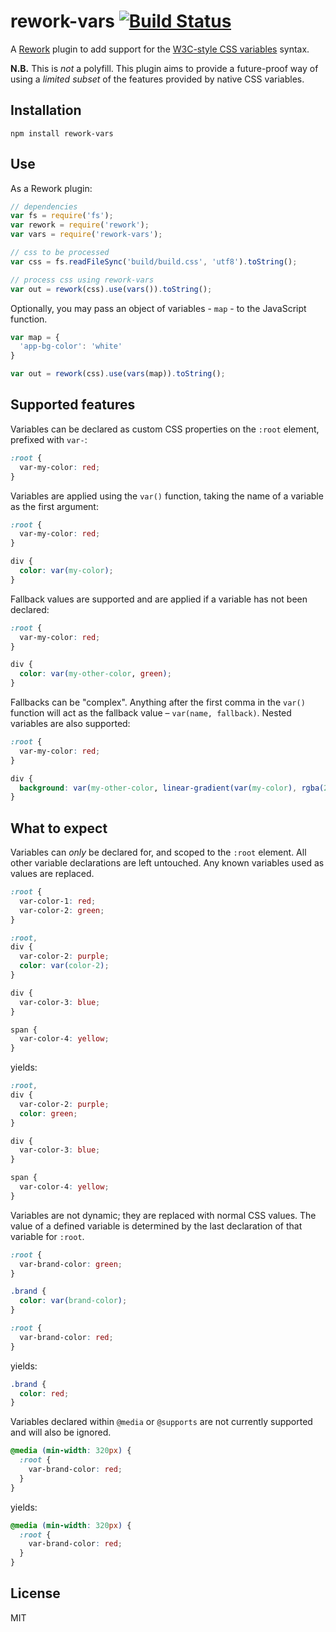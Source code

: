 # rework-vars [![Build Status](https://travis-ci.org/visionmedia/rework-vars.png)](https://travis-ci.org/visionmedia/rework-vars)

A [Rework](https://github.com/visionmedia/rework) plugin to add support for the
[W3C-style CSS variables](http://www.w3.org/TR/css-variables/) syntax.

**N.B.** This is _not_ a polyfill. This plugin aims to provide a future-proof
way of using a _limited subset_ of the features provided by native CSS variables.

## Installation

```
npm install rework-vars
```

## Use

As a Rework plugin:

```js
// dependencies
var fs = require('fs');
var rework = require('rework');
var vars = require('rework-vars');

// css to be processed
var css = fs.readFileSync('build/build.css', 'utf8').toString();

// process css using rework-vars
var out = rework(css).use(vars()).toString();
```

Optionally, you may pass an object of variables - `map` - to the JavaScript
function.

```js
var map = {
  'app-bg-color': 'white'
}

var out = rework(css).use(vars(map)).toString();
```

## Supported features

Variables can be declared as custom CSS properties on the `:root` element,
prefixed with `var-`:

```css
:root {
  var-my-color: red;
}
```

Variables are applied using the `var()` function, taking the name of a variable
as the first argument:

```css
:root {
  var-my-color: red;
}

div {
  color: var(my-color);
}
```

Fallback values are supported and are applied if a variable has not been
declared:

```css
:root {
  var-my-color: red;
}

div {
  color: var(my-other-color, green);
}
```

Fallbacks can be "complex". Anything after the first comma in the `var()`
function will act as the fallback value – `var(name, fallback)`. Nested
variables are also supported:

```css
:root {
  var-my-color: red;
}

div {
  background: var(my-other-color, linear-gradient(var(my-color), rgba(255,0,0,0.5)));
}
```

## What to expect

Variables can _only_ be declared for, and scoped to the `:root` element. All
other variable declarations are left untouched. Any known variables used as
values are replaced.

```css
:root {
  var-color-1: red;
  var-color-2: green;
}

:root,
div {
  var-color-2: purple;
  color: var(color-2);
}

div {
  var-color-3: blue;
}

span {
  var-color-4: yellow;
}
```

yields:

```css
:root,
div {
  var-color-2: purple;
  color: green;
}

div {
  var-color-3: blue;
}

span {
  var-color-4: yellow;
}
```

Variables are not dynamic; they are replaced with normal CSS values. The value
of a defined variable is determined by the last declaration of that variable
for `:root`.

```css
:root {
  var-brand-color: green;
}

.brand {
  color: var(brand-color);
}

:root {
  var-brand-color: red;
}
```

yields:

```css
.brand {
  color: red;
}
```

Variables declared within `@media` or `@supports` are not currently supported
and will also be ignored.

```css
@media (min-width: 320px) {
  :root {
    var-brand-color: red;
  }
}
```

yields:

```css
@media (min-width: 320px) {
  :root {
    var-brand-color: red;
  }
}
```

## License

MIT
